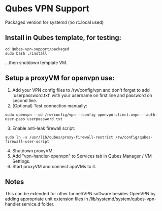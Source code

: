 # Qubes VPN Support

Packaged version for systemd (no rc.local used)

## Install in Qubes template, for testing:
```
cd Qubes-vpn-support/packaged
sudo bash ./install
```
...then shutdown template VM.

## Setup a proxyVM for openvpn use:
1. Add your VPN config files to /rw/config/vpn and don't forget to add 'userpassword.txt' with your username
on first line and password on second line.
2. (Optional) Test connection manually:
```
sudo openvpn --cd /rw/config/vpn --config openvpn-client.ovpn --auth-user-pass userpassword.txt
```
3. Enable anti-leak firewall script:
```
sudo ln -s /usr/lib/qubes/proxy-firewall-restrict /rw/config/qubes-firewall-user-script
```
4. Shutdown proxyVM.
5. Add "vpn-handler-openvpn" to Services tab in Qubes Manager / VM Settings.
6. Start proxyVM and connect appVMs to it.

## Notes
This can be extended for other tunnel/VPN software besides OpenVPN by adding appropriate unit extension files in /lib/systemd/system/qubes-vpn-handler.service.d folder.
